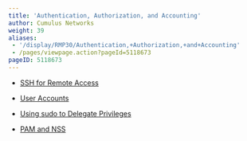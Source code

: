 ```yaml
---
title: 'Authentication, Authorization, and Accounting'
author: Cumulus Networks
weight: 39
aliases:
 - '/display/RMP30/Authentication,+Authorization,+and+Accounting'
 - /pages/viewpage.action?pageId=5118673
pageID: 5118673
---
```

  - [SSH for Remote
    Access](/cumulus-rmp-30/System-Management/Authentication-Authorization-and-Accounting/SSH-for-Remote-Access)

  - [User
    Accounts](/cumulus-rmp-30/System-Management/Authentication-Authorization-and-Accounting/User-Accounts)

  - [Using sudo to Delegate
    Privileges](/cumulus-rmp-30/System-Management/Authentication-Authorization-and-Accounting/Using-sudo-to-Delegate-Privileges)

  - [PAM and
    NSS](/cumulus-rmp-30/System-Management/Authentication-Authorization-and-Accounting/LDAP-Authentication-and-Authorization)

